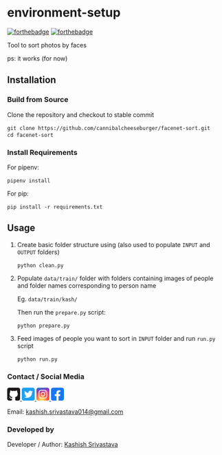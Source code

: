 
# environment-setup

[![forthebadge](https://forthebadge.com/images/badges/built-with-love.svg)](https://forthebadge.com)
[![forthebadge](https://forthebadge.com/images/badges/made-with-python.svg)](https://forthebadge.com)

Tool to sort photos by faces

ps: it works (for now)

## Installation

### Build from Source

Clone the repository and checkout to stable commit

```
git clone https://github.com/cannibalcheeseburger/facenet-sort.git
cd facenet-sort
```

### Install Requirements

For pipenv:
```
pipenv install
```
For pip:
```
pip install -r requirements.txt
```

## Usage

1. Create basic folder structure using (also used to populate `INPUT` and `OUTPUT` folders)

    ```
    python clean.py
    ```

2. Populate `data/train/` folder with folders containing images of people and folder names corresponding to person name

    Eg. `data/train/kash/`

    Then run the `prepare.py` script:
    
    ```
    python prepare.py
    ```  

3. Feed images of people you want to sort in `INPUT` folder and run `run.py` script

    ```
    python run.py
    ```

### Contact / Social Media

<a href = "https://www.github.com/cannibalcheeseburger/">
    <img src = "https://raw.githubusercontent.com/edent/SuperTinyIcons/master/images/svg/github.svg"  width="30" height="30">
</a>
 
<a href = "https://www.twitter.com/cannibalcheese/">
    <img src = "https://raw.githubusercontent.com/edent/SuperTinyIcons/master/images/svg/twitter.svg"  width="30" height="30">
</a>

<a href = "https://www.instagram.com/cannibalcheeseburger/">
    <img src = "https://raw.githubusercontent.com/edent/SuperTinyIcons/master/images/svg/instagram.svg"  width="30" height="30">
</a>

<a href = "https://www.facebook.com/kashish.srivastava.351/">
    <img src = "https://raw.githubusercontent.com/edent/SuperTinyIcons/master/images/svg/facebook.svg"  width="30" height="30">
</a>

Email: kashish.srivastava014@gmail.com
### Developed by

Developer / Author: [Kashish Srivastava](https://github.com/cannibalcheeseburger/)


